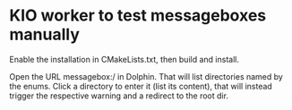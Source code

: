 <!--
SPDX-FileCopyrightText: 2022 Friedrich W. H. Kossebau <kossebau@kde.org>
SPDX-License-Identifier: CC0-1.0
-->

# KIO worker to test messageboxes manually

Enable the installation in CMakeLists.txt, then build and install.

Open the URL messagebox:/ in Dolphin. That will list directories named by the enums.
Click a directory to enter it (list its content), that will instead trigger the respective warning and a redirect to the root dir.
